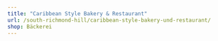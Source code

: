 ```yaml
---
title: "Caribbean Style Bakery & Restaurant"
url: /south-richmond-hill/caribbean-style-bakery-und-restaurant/
shop: Bäckerei
---
```


